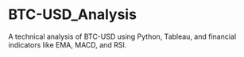 # BTC-USD_Analysis
A technical analysis of BTC-USD using Python, Tableau, and financial indicators like EMA, MACD, and RSI.
